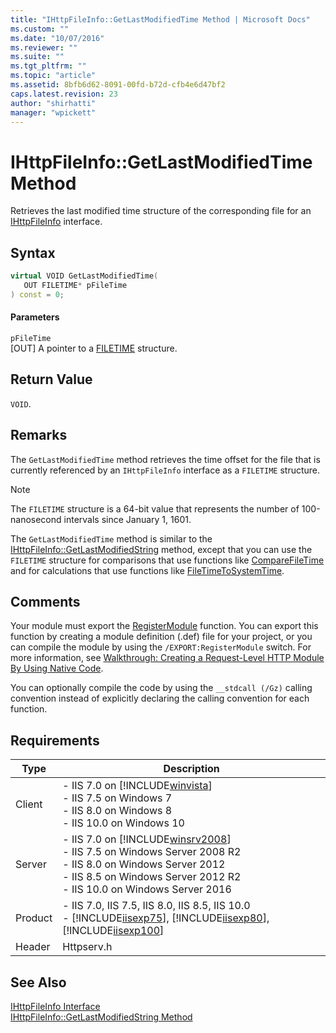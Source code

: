 ```yaml
---
title: "IHttpFileInfo::GetLastModifiedTime Method | Microsoft Docs"
ms.custom: ""
ms.date: "10/07/2016"
ms.reviewer: ""
ms.suite: ""
ms.tgt_pltfrm: ""
ms.topic: "article"
ms.assetid: 8bfb6d62-8091-00fd-b72d-cfb4e6d47bf2
caps.latest.revision: 23
author: "shirhatti"
manager: "wpickett"
---
```

# IHttpFileInfo::GetLastModifiedTime Method
Retrieves the last modified time structure of the corresponding file for an [IHttpFileInfo](../../web-development-reference\webdev-native-api-reference/ihttpfileinfo-interface.md) interface.  
  
## Syntax  
  
```cpp  
virtual VOID GetLastModifiedTime(  
   OUT FILETIME* pFileTime  
) const = 0;  
```  
  
#### Parameters  
 `pFileTime`  
 [OUT] A pointer to a [FILETIME](http://go.microsoft.com/fwlink/?LinkId=56060) structure.  
  
## Return Value  
 `VOID`.  
  
## Remarks  
 The `GetLastModifiedTime` method retrieves the time offset for the file that is currently referenced by an `IHttpFileInfo` interface as a `FILETIME` structure.  
  
> [!NOTE]
>  The `FILETIME` structure is a 64-bit value that represents the number of 100-nanosecond intervals since January 1, 1601.  
  
 The `GetLastModifiedTime` method is similar to the [IHttpFileInfo::GetLastModifiedString](../../web-development-reference\webdev-native-api-reference/ihttpfileinfo-getlastmodifiedstring-method.md) method, except that you can use the `FILETIME` structure for comparisons that use functions like [CompareFileTime](http://go.microsoft.com/fwlink/?LinkId=56058) and for calculations that use functions like [FileTimeToSystemTime](http://go.microsoft.com/fwlink/?LinkId=56057).  
  
## Comments  
 Your module must export the [RegisterModule](../../web-development-reference\webdev-native-api-reference/pfn-registermodule-function.md) function. You can export this function by creating a module definition (.def) file for your project, or you can compile the module by using the `/EXPORT:RegisterModule` switch. For more information, see [Walkthrough: Creating a Request-Level HTTP Module By Using Native Code](../../web-development-reference\native-code-development-overview\walkthrough-creating-a-request-level-http-module-by-using-native-code.md).  
  
 You can optionally compile the code by using the `__stdcall (/Gz)` calling convention instead of explicitly declaring the calling convention for each function.  
  
## Requirements  
  
|Type|Description|  
|----------|-----------------|  
|Client|-   IIS 7.0 on [!INCLUDE[winvista](../../wmi-provider/includes/winvista-md.md)]<br />-   IIS 7.5 on Windows 7<br />-   IIS 8.0 on Windows 8<br />-   IIS 10.0 on Windows 10|  
|Server|-   IIS 7.0 on [!INCLUDE[winsrv2008](../../wmi-provider/includes/winsrv2008-md.md)]<br />-   IIS 7.5 on Windows Server 2008 R2<br />-   IIS 8.0 on Windows Server 2012<br />-   IIS 8.5 on Windows Server 2012 R2<br />-   IIS 10.0 on Windows Server 2016|  
|Product|-   IIS 7.0, IIS 7.5, IIS 8.0, IIS 8.5, IIS 10.0<br />-   [!INCLUDE[iisexp75](../../web-development-reference/native-code-api-reference/includes/iisexp75-md.md)], [!INCLUDE[iisexp80](../../web-development-reference/native-code-api-reference/includes/iisexp80-md.md)], [!INCLUDE[iisexp100](../../web-development-reference/native-code-api-reference/includes/iisexp100-md.md)]|  
|Header|Httpserv.h|  
  
## See Also  
 [IHttpFileInfo Interface](../../web-development-reference\webdev-native-api-reference/ihttpfileinfo-interface.md)   
 [IHttpFileInfo::GetLastModifiedString Method](../../web-development-reference\webdev-native-api-reference/ihttpfileinfo-getlastmodifiedstring-method.md)